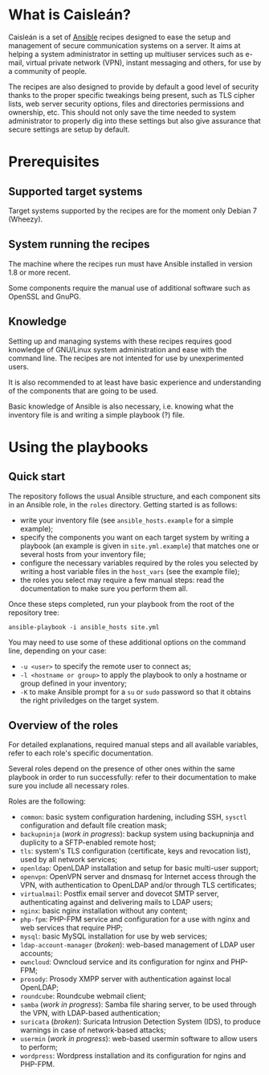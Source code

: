 # What is Caisleán?

Caisleán is a set of [Ansible](https://www.ansible.com) recipes designed to ease
the setup and management of secure communication systems on a server. It aims at
helping a system administrator in setting up multiuser services such as e-mail,
virtual private network (VPN), instant messaging and others, for use by a
community of people.

The recipes are also designed to provide by default a good level of security
thanks to the proper specific tweakings being present, such as TLS cipher lists,
web server security options, files and directories permissions and ownership,
etc. This should not only save the time needed to system administrator to
properly dig into these settings but also give assurance that secure settings
are setup by default.

# Prerequisites

## Supported target systems

Target systems supported by the recipes are for the moment only Debian 7
(Wheezy).

## System running the recipes

The machine where the recipes run must have Ansible installed in version 1.8 or
more recent.

Some components require the manual use of additional software such as OpenSSL
and GnuPG.

## Knowledge

Setting up and managing systems with these recipes requires good knowledge of
GNU/Linux system administration and ease with the command line. The recipes are
not intented for use by unexperimented users.

It is also recommended to at least have basic experience and understanding of
the components that are going to be used.

Basic knowledge of Ansible is also necessary, i.e. knowing what the inventory
file is and writing a simple playbook (?) file.

# Using the playbooks

## Quick start

The repository follows the usual Ansible structure, and each component sits in
an Ansible role, in the `roles` directory. Getting started is as follows:

- write your inventory file (see `ansible_hosts.example` for a simple example);
- specify the components you want on each target system by writing a playbook
  (an example is given in `site.yml.example`) that matches one or several hosts
  from your inventory file;
- configure the necessary variables required by the roles you selected by
  writing a host variable files in the `host_vars` (see the example file);
- the roles you select may require a few manual steps: read the documentation to
  make sure you perform them all.

Once these steps completed, run your playbook from the root of the repository
tree:

    ansible-playbook -i ansible_hosts site.yml

You may need to use some of these additional options on the command line,
depending on your case:

- `-u <user>` to specify the remote user to connect as;
- `-l <hostname or group>` to apply the playbook to only a hostname or group
  defined in your inventory;
- `-K` to make Ansible prompt for a `su` or `sudo` password so that it obtains
  the right priviledges on the target system.

## Overview of the roles

For detailed explanations, required manual steps and all available variables,
refer to each role's specific documentation.

Several roles depend on the presence of other ones within the same playbook in
order to run successfully: refer to their documentation to make sure you include
all necessary roles.

Roles are the following:

- `common`: basic system configuration hardening, including SSH, `sysctl`
  configuration and default file creation mask;
- `backupninja` (_work in progress_): backup system using backupninja and
  duplicity to a SFTP-enabled remote host;
- `tls`: system's TLS configuration (certificate, keys and revocation list),
  used by all network services;
- `openldap`: OpenLDAP installation and setup for basic multi-user support;
- `openvpn`: OpenVPN server and dnsmasq for Internet access through the VPN,
  with authentication to OpenLDAP and/or through TLS certificates;
- `virtualmail`: Postfix email server and dovecot SMTP server, authenticating
  against and delivering mails to LDAP users;
- `nginx`: basic nginx installation without any content;
- `php-fpm`: PHP-FPM service and configuration for a use with nginx and web
  services that require PHP;
- `mysql`: basic MySQL installation for use by web services;
- `ldap-account-manager` (_broken_): web-based management of LDAP user accounts;
- `owncloud`: Owncloud service and its configuration for nginx and PHP-FPM;
- `prosody`: Prosody XMPP server with authentication against local OpenLDAP;
- `roundcube`: Roundcube webmail client;
- `samba` (_work in progress_): Samba file sharing server, to be used through
  the VPN, with LDAP-based authentication;
- `suricata` (_broken_): Suricata Intrusion Detection System (IDS), to produce
  warnings in case of network-based attacks;
- `usermin` (_work in progress_): web-based usermin software to allow users to
  perform;
- `wordpress`: Wordpress installation and its configuration for ngins and
  PHP-FPM.
